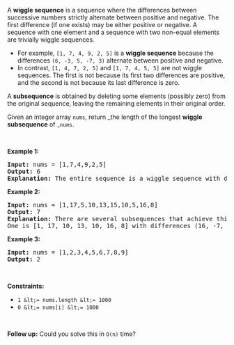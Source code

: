 A __wiggle sequence__ is a sequence where the differences between successive numbers strictly alternate between positive and negative. The first difference (if one exists) may be either positive or negative. A sequence with one element and a sequence with two non-equal elements are trivially wiggle sequences.

*   For example, `` [1, 7, 4, 9, 2, 5] `` is a __wiggle sequence__ because the differences `` (6, -3, 5, -7, 3) `` alternate between positive and negative.
*   In contrast, `` [1, 4, 7, 2, 5] `` and `` [1, 7, 4, 5, 5] `` are not wiggle sequences. The first is not because its first two differences are positive, and the second is not because its last difference is zero.

A __subsequence__ is obtained by deleting some elements (possibly zero) from the original sequence, leaving the remaining elements in their original order.

Given an integer array `` nums ``, return _the length of the longest __wiggle subsequence__ of _`` nums ``.

&nbsp;

__Example 1:__

<pre>
<strong>Input:</strong> nums = [1,7,4,9,2,5]
<strong>Output:</strong> 6
<strong>Explanation:</strong> The entire sequence is a wiggle sequence with differences (6, -3, 5, -7, 3).
</pre>

__Example 2:__

<pre>
<strong>Input:</strong> nums = [1,17,5,10,13,15,10,5,16,8]
<strong>Output:</strong> 7
<strong>Explanation:</strong> There are several subsequences that achieve this length.
One is [1, 17, 10, 13, 10, 16, 8] with differences (16, -7, 3, -3, 6, -8).
</pre>

__Example 3:__

<pre>
<strong>Input:</strong> nums = [1,2,3,4,5,6,7,8,9]
<strong>Output:</strong> 2
</pre>

&nbsp;

__Constraints:__

*   `` 1 &lt;= nums.length &lt;= 1000 ``
*   `` 0 &lt;= nums[i] &lt;= 1000 ``

&nbsp;

__Follow up:__ Could you solve this in `` O(n) `` time?
